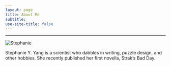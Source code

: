 ```yaml
---
layout: page
title: About Me
subtitle: 
use-site-title: false
---
```

------------------------------

![Stephanie](/img/avatar.png)

Stephanie Y. Yang is a scientist who dabbles in writing, puzzle design, and other hobbies. She recently published her first novella, Strak’s Bad Day.